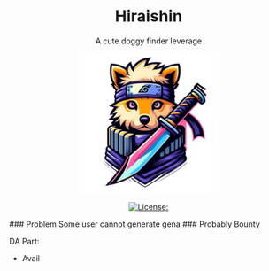 <div align="center">
<h1>Hiraishin</h1>
<p>A cute doggy finder leverage</p>

<img src="./hiraishin.png" width="50%" height="50%"></img>

[![License: ](https://img.shields.io/github/license/hollow-leaf/hiraishin
)](./LICENSE)
</div>
### Problem
Some user cannot generate gena
### Probably Bounty

DA Part:
- Avail